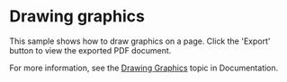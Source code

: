 Drawing graphics
================

This sample shows how to draw graphics on a page. Click the 'Export' button to view the exported PDF document.

For more information, see the [Drawing Graphics](@Doc/Topics/PDF/Drawing-Graphics) topic in Documentation.
